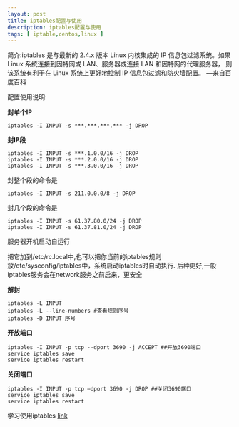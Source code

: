 ```yaml
---
layout: post
title: iptables配置与使用
description: iptables配置与使用
tags: [ iptable,centos,linux ]
---
```


简介:iptables 是与最新的 2.4.x 版本 Linux 内核集成的 IP 信息包过滤系统。如果 Linux 系统连接到因特网或 LAN、服务器或连接 LAN 和因特网的代理服务器， 则该系统有利于在 Linux 系统上更好地控制 IP 信息包过滤和防火墙配置。 —来自百度百科

配置使用说明: 

**封单个IP**

	iptables -I INPUT -s ***.***.***.*** -j DROP

**封IP段**

	iptables -I INPUT -s ***.1.0.0/16 -j DROP
	iptables -I INPUT -s ***.2.0.0/16 -j DROP
	iptables -I INPUT -s ***.3.0.0/16 -j DROP

封整个段的命令是

	iptables -I INPUT -s 211.0.0.0/8 -j DROP

封几个段的命令是

	iptables -I INPUT -s 61.37.80.0/24 -j DROP
	iptables -I INPUT -s 61.37.81.0/24 -j DROP

服务器开机启动自运行

把它加到/etc/rc.local中,也可以把你当前的iptables规则放/etc/sysconfig/iptables中，系统启动iptables时自动执行. 后种更好,一般iptables服务会在network服务之前启来，更安全


**解封**

	iptables -L INPUT
	iptables -L --line-numbers #查看规则序号 
	iptables -D INPUT 序号


**开放端口**

	iptables -I INPUT -p tcp --dport 3690 -j ACCEPT ##开放3690端口
	service iptables save 
	service iptables restart

**关闭端口**

	iptables -I INPUT -p tcp –dport 3690 -j DROP ##关闭3690端口
	service iptables save
	service iptables restart


学习使用iptables [link]

[link]:http://wangcong.org/articles/learning-iptables.cn.html